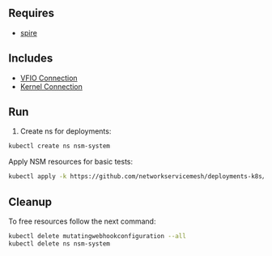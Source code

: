 ## Requires

- [spire](../spire)

## Includes

- [VFIO Connection](../use-cases/Vfio2Noop)
- [Kernel Connection](../use-cases/SriovKernel2Noop)

## Run

1. Create ns for deployments:
```bash
kubectl create ns nsm-system
```

Apply NSM resources for basic tests:
```bash
kubectl apply -k https://github.com/networkservicemesh/deployments-k8s/examples/sriov?ref=b0a3e2bbfca8591548d31afa03111b93e5a2f383
```

## Cleanup

To free resources follow the next command:
```bash
kubectl delete mutatingwebhookconfiguration --all
kubectl delete ns nsm-system
```

